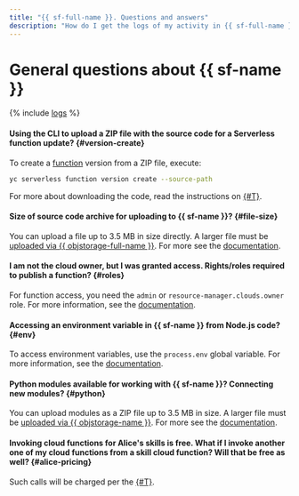 ```yaml
---
title: "{{ sf-full-name }}. Questions and answers"
description: "How do I get the logs of my activity in {{ sf-full-name }}? Find the answer to this and other questions in this article."
---
```


# General questions about {{ sf-name }}

{% include [logs](../../_qa/logs.md) %}

#### Using the CLI to upload a ZIP file with the source code for a Serverless function update? {#version-create}

To create a [function](../concepts/function.md) version from a ZIP file, execute:

```bash
yc serverless function version create --source-path
```

For more about downloading the code, read the instructions on [{#T}](../../functions/operations/function/version-manage.md).

#### Size of source code archive for uploading to {{ sf-name }}? {#file-size}

You can upload a file up to 3.5 MB in size directly. A larger file must be [uploaded via {{ objstorage-full-name }}](../../storage/operations/objects/upload.md). For more see the [documentation](../../functions/operations/function/version-manage.md).

#### I am not the cloud owner, but I was granted access. Rights/roles required to publish a function? {#roles}

For function access, you need the `admin` or `resource-manager.clouds.owner` role. For more information, see the [documentation](../security/).

#### Accessing an environment variable in {{ sf-name }} from Node.js code? {#env}

To access environment variables, use the `process.env` global variable. For more information, see the [documentation](https://nodejs.org/dist/latest-v8.x/docs/api/process.html#process_process_env).

#### Python modules available for working with {{ sf-name }}? Connecting new modules? {#python}

You can upload modules as a ZIP file up to 3.5 MB in size. A larger file must be [uploaded via {{ objstorage-name }}](../../storage/operations/objects/upload.md). For more see the [documentation](../quickstart/create-function/python-function-quickstart.md).

#### Invoking cloud functions for Alice's skills is free. What if I invoke another one of my cloud functions from a skill cloud function? Will that be free as well? {#alice-pricing}

Such calls will be charged per the [{#T}](../pricing.md).